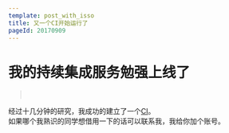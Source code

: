 ```yaml
---
template: post_with_isso
title: 又一个CI开始运行了
pageId: 20170909
---
```


# 我的持续集成服务勉强上线了
> <span id='poem'>&nbsp;</span>

经过十几分钟的研究，我成功的建立了一个[CI](https://ci.xuming.studio)。  
如果哪个我熟识的同学想借用一下的话可以联系我，我给你加个账号。

<div id='__comment'></div>
<script>$(function(){$.ajax('/api/poem?rnd='+Date.now()+Math.random()).done(function(data){$('#poem').text(data);});});</script>
